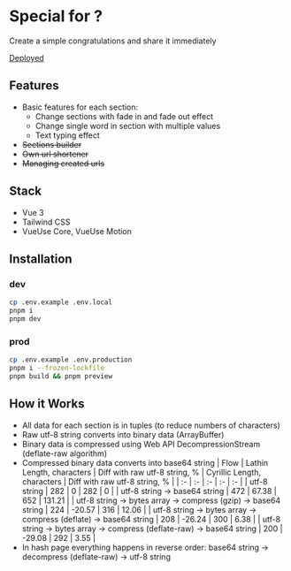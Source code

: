 # Special for ?

Create a simple congratulations and share it immediately

[Deployed](https://special-f.pages.dev)

## Features

- Basic features for each section:
  - Change sections with fade in and fade out effect
  - Change single word in section with multiple values
  - Text typing effect
- ~~Sections builder~~
- ~~Own url shortener~~
- ~~Managing created urls~~

## Stack

- Vue 3
- Tailwind CSS
- VueUse Core, VueUse Motion

## Installation

### dev

```bash
cp .env.example .env.local
pnpm i
pnpm dev
```

### prod

```bash
cp .env.example .env.production
pnpm i --frozen-lockfile
pnpm build && pnpm preview
```

## How it Works

- All data for each section is in tuples (to reduce numbers of characters)
- Raw utf-8 string converts into binary data (ArrayBuffer)
- Binary data is compressed using Web API DecompressionStream (deflate-raw algorithm)
- Compressed binary data converts into base64 string
  | Flow | Lathin Length, characters | Diff with raw utf-8 string, % | Cyrillic Length, characters | Diff with raw utf-8 string, % |
  | :- | :- | :- | :- | :- |
  | utf-8 string | 282 | 0 | 282 | 0 |
  | utf-8 string -> base64 string | 472 | 67.38 | 652 | 131.21 |
  | utf-8 string -> bytes array -> compress (gzip) -> base64 string | 224 | -20.57 | 316 | 12.06 |
  | utf-8 string -> bytes array -> compress (deflate) -> base64 string | 208 | -26.24 | 300 | 6.38 |
  | utf-8 string -> bytes array -> compress (deflate-raw) -> base64 string | 200 | -29.08 | 292 | 3.55 |
- In hash page everything happens in reverse order: base64 string -> decompress (deflate-raw) -> utf-8 string
